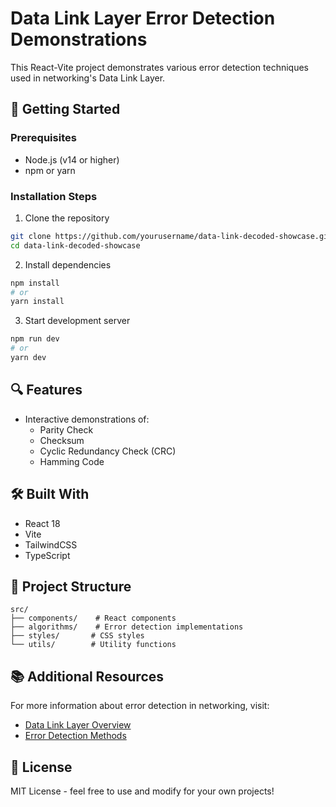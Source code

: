 # Data Link Layer Error Detection Demonstrations

This React-Vite project demonstrates various error detection techniques used in networking's Data Link Layer.

## 🚀 Getting Started

### Prerequisites
- Node.js (v14 or higher)
- npm or yarn

### Installation Steps

1. Clone the repository
```bash
git clone https://github.com/yourusername/data-link-decoded-showcase.git
cd data-link-decoded-showcase
```

2. Install dependencies
```bash
npm install
# or
yarn install
```

3. Start development server
```bash
npm run dev
# or
yarn dev
```

## 🔍 Features

- Interactive demonstrations of:
    - Parity Check
    - Checksum
    - Cyclic Redundancy Check (CRC)
    - Hamming Code

## 🛠️ Built With

- React 18
- Vite
- TailwindCSS
- TypeScript

## 📝 Project Structure

```
src/
├── components/    # React components
├── algorithms/    # Error detection implementations
├── styles/       # CSS styles
└── utils/        # Utility functions
```

## 📚 Additional Resources

For more information about error detection in networking, visit:
- [Data Link Layer Overview](https://example.com)
- [Error Detection Methods](https://example.com)

## 📄 License

MIT License - feel free to use and modify for your own projects!